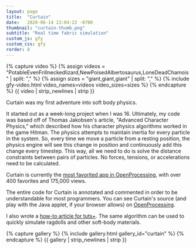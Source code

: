 ```yaml
---
layout: page
title:  "Curtain"
date:   2020-06-14 13:04:22 -0700
thumbnail: "curtain-thumb.png"
subtitle: "Real time fabric simulation"
custom_js: gfy
custom_css: gfy
rorder: 8
---
```

{% capture video %}
    {% assign videos = "PotableEvenFrillneckedlizard,NewPoisedAlbertosaurus,LoneDeadChamois" | split: "," %}
    {% assign sizes = "giant,giant,giant" | split: "," %}
    {% include gfy-video.html video_names=videos video_sizes=sizes %}
{% endcapture %}
{{ video | strip_newlines | strip }}

Curtain was my first adventure into soft body physics.

It started out as a week-long project when I was 16. Ultimately, my code was based off of Thomas Jakobsen's article, "Advanced Character Physics," which described how his character physics algorithms worked in the game Hitman.
The physics attempts to maintain inertia for every particle in the system. So, every time we move a particle from a resting position, the physics engine will see this change in position and continuously add this change every timestep. This way, all we need to do is solve the distance constraints between pairs of particles. No forces, tensions, or accelerations need to be calculated.

Curtain is currently the <a href="http://www.openprocessing.org/sketch/20140" target="_blank">most favorited app in OpenProcessing</a>, with over 400 favorites and 175,000 views.

The entire code for Curtain is annotated and commented in order to be understandable for most programmers. You can see Curtain's source (and play with the Java applet, if your browser allows) on <a href="http://www.openprocessing.org/sketch/20140" target="_blank">OpenProcessing</a>.

I also wrote a <a href="http://gamedevelopment.tutsplus.com/tutorials/simulate-tearable-cloth-and-ragdolls-with-simple-verlet-integration--gamedev-519" target="_blank">how-to article for tuts+</a>. The same algorithm can be used to quickly simulate ragdolls and other soft-body materials.

{% capture gallery %}
    {% include gallery.html gallery_id="curtain" %}
{% endcapture %}
{{ gallery | strip_newlines | strip }}